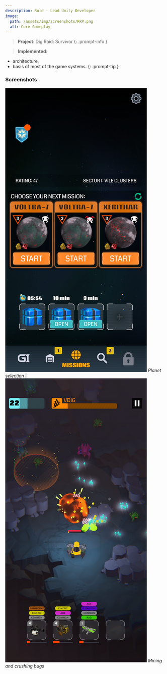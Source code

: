 ```yaml
---
description: Role - Lead Unity Developer
image:
  path: /assets/img/screenshots/RRP.png
  alt: Core Gameplay
---
```


> **Project**: Dig Raid: Survivor
{: .prompt-info } 

> **Implemented**:
- architecture,
- basis of most of the game systems.
{: .prompt-tip } 

### Screenshots

![](/assets/img/screenshots/16RR1.png) _Planet selection_ | ![](/assets/img/screenshots/17RR2.png) _Mining and crushing bugs_